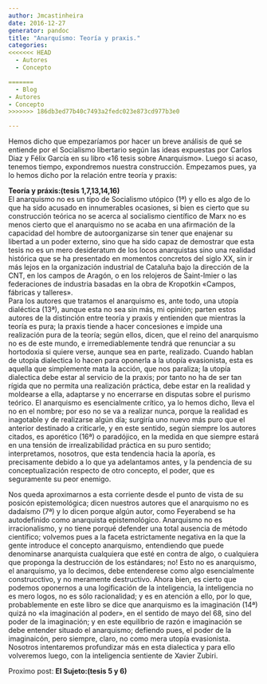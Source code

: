 ```yaml
---
author: Jmcastinheira
date: 2016-12-27
generator: pandoc
title: "Anarquísmo: Teoría y praxis."
categories:
<<<<<<< HEAD
  - Autores
  - Concepto

=======
  - Blog
- Autores
- Concepto
>>>>>>> 186db3ed77b40c7493a2fedc023e873cd977b3e0

---
```




Hemos dicho que empezaríamos por hacer un breve análisis de qué se
entiende por el Socialismo libertario según las ideas expuestas por
Carlos Diaz y Félix García en su libro «16 tesis sobre Anarquismo».
Luego si acaso, tenemos tiempo, expondremos nuestra construcción.
Empezamos pues, ya lo hemos dicho por la relación entre teoría y praxis:

**Teoría y práxis:(tesis 1,7,13,14,16)**\
El anarquismo no es un tipo de Socialismo utópico (1ª) y ello es algo de
lo que ha sido acusado en innumerables ocasiones, si bien es cierto que
su construcción teórica no se acerca al socialismo científico de Marx no
es menos cierto que el anarquismo no se acaba en una afirmación de la
capacidad del hombre de autoorganizarse sin tener que enajenar su
libertad a un poder externo, sino que ha sido capaz de demostrar que
esta tesis no es un mero desideratum de los locos anarquistas sino una
realidad histórica que se ha presentado en momentos concretos del siglo
XX, sin ir más lejos en la organización industrial de Cataluña bajo la
dirección de la CNT, en los campos de Aragón, o en los relojeros de
Saint-Imier o las federaciones de industria basadas en la obra de
Kropotkin «Campos, fábricas y talleres».\
Para los autores que tratamos el anarquismo es, ante todo, una utopía
dialéctica (13ª), aunque esta no sea sin más, mi opinión; parten estos
autores de la distinción entre teoría y praxis y entienden que mientras
la teoría es pura; la praxis tiende a hacer concesiones e impide una
realización pura de la teoría; según ellos, dicen, que el reino del
anarquismo no es de este mundo, e irremediablemente tendrá que renunciar
a su hortodoxia si quiere verse, aunque sea en parte, realizado. Cuando
hablan de utopía dialectica lo hacen para oponerla a la utopía
evasionista, esta es aquella que simplemente mata la acción, que nos
paraliza; la utopía dialectica debe estar al servicio de la praxis; por
tanto no ha de ser tan rígida que no permita una realización práctica,
debe estar en la realidad y moldearse a ella, adaptarse y no encerrarse
en disputas sobre el purismo teórico. El anarquismo es esencialmente
crítico, ya lo hemos dicho, lleva el no en el nombre; por eso no se va a
realizar nunca, porque la realidad es inagotable y de realizarse algún
día; surgiría uno nuevo más puro que el anterior destinado a criticarle,
y en este sentido, según siempre los autores citados, es aporético (16ª)
o paradójico, en la medida en que siempre estará en una tensión de
irrealizabilidad práctica en su puro sentido; interpretamos, nosotros,
que esta tendencia hacia la aporía, es precisamente debido a lo que ya
adelantamos antes, y la pendencia de su conceptualización respecto de
otro concepto, el poder, que es seguramente su peor enemigo.

Nos queda aproximarnos a esta corriente desde el punto de vista de su
posicón epistemológica; dicen nuestros autores que el anarquismo no es
dadaísmo (7ª) y lo dicen porque algún autor, como Feyerabend se ha
autodefinido como anarquista epistemológico. Anarquismo no es
irracionalismo, y no tiene porqué defender una total ausencia de método
científico; volvemos pues a la faceta estrictamente negativa en la que
la gente introduce el concepto anarquismo, entendiendo que puede
denominarse anarquista cualquiera que esté en contra de algo, o
cualquiera que proponga la destrucción de los estándares; no! Esto no es
anarquismo, el anarquismo, ya lo decimos, debe entenderese como algo
esencialmente construcctivo, y no meramente destructivo. Ahora bien, es
cierto que podemos oponernos a una logificación de la inteligencia, la
inteligencia no es mero logos, no es sólo racionalidad; y es en atención
a ello, por lo que, probablemente en este libro se dice que anarquismo
es la imaginación (14ª) quizá no «la imaginación al poder», en el
sentido de mayo del 68, sino del poder de la imaginación; y en este
equilibrio de razón e imaginación se debe entender situado el
anarquismo; defiendo pues, el poder de la imaginaicón, pero siempre,
claro, no como mera utopía evasionista. Nosotros intentaremos
profundizar más en esta dialectica y para ello volveremos luego, con la
inteligencia sentiente de Xavier Zubiri.

Proximo post: **El Sujeto:(tesis 5 y 6)**
